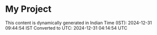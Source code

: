 # My Project

This content is dynamically generated in Indian Time (IST): 2024-12-31 09:44:54 IST
Converted to UTC: 2024-12-31 04:14:54 UTC
